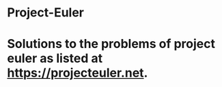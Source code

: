 # Project-Euler
# Solutions to the problems of project euler as listed at https://projecteuler.net.
